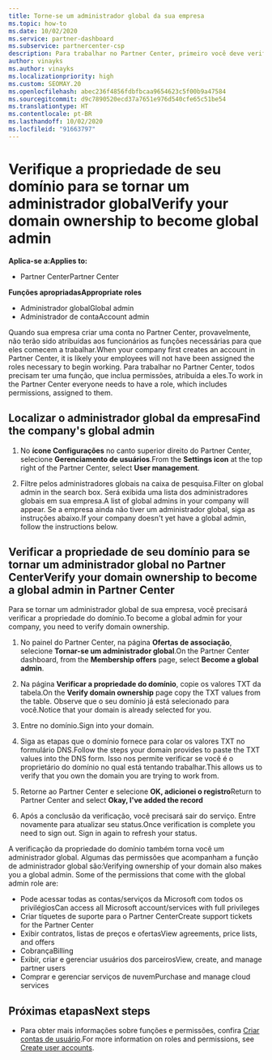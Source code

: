 ```yaml
---
title: Torne-se um administrador global da sua empresa
ms.topic: how-to
ms.date: 10/02/2020
ms.service: partner-dashboard
ms.subservice: partnercenter-csp
description: Para trabalhar no Partner Center, primeiro você deve verificar a propriedade do seu domínio. Saiba como fazer isso e como se tornar um administrador global que pode adicionar usuários.
author: vinayks
ms.author: vinayks
ms.localizationpriority: high
ms.custom: SEOMAY.20
ms.openlocfilehash: abec236f4856fdbfbcaa9654623c5f00b9a47584
ms.sourcegitcommit: d9c7890520ecd37a7651e976d540cfe65c51be54
ms.translationtype: HT
ms.contentlocale: pt-BR
ms.lasthandoff: 10/02/2020
ms.locfileid: "91663797"
---
```

# <a name="verify-your-domain-ownership-to-become-global-admin"></a><span data-ttu-id="21181-104">Verifique a propriedade de seu domínio para se tornar um administrador global</span><span class="sxs-lookup"><span data-stu-id="21181-104">Verify your domain ownership to become global admin</span></span> 

<span data-ttu-id="21181-105">**Aplica-se a:**</span><span class="sxs-lookup"><span data-stu-id="21181-105">**Applies to:**</span></span>

- <span data-ttu-id="21181-106">Partner Center</span><span class="sxs-lookup"><span data-stu-id="21181-106">Partner Center</span></span>

<span data-ttu-id="21181-107">**Funções apropriadas**</span><span class="sxs-lookup"><span data-stu-id="21181-107">**Appropriate roles**</span></span>

- <span data-ttu-id="21181-108">Administrador global</span><span class="sxs-lookup"><span data-stu-id="21181-108">Global admin</span></span>
- <span data-ttu-id="21181-109">Administrador de conta</span><span class="sxs-lookup"><span data-stu-id="21181-109">Account admin</span></span>

<span data-ttu-id="21181-110">Quando sua empresa criar uma conta no Partner Center, provavelmente, não terão sido atribuídas aos funcionários as funções necessárias para que eles comecem a trabalhar.</span><span class="sxs-lookup"><span data-stu-id="21181-110">When your company first creates an account in Partner Center, it is likely your employees will not have been assigned the roles necessary to begin working.</span></span>  <span data-ttu-id="21181-111">Para trabalhar no Partner Center, todos precisam ter uma função, que inclua permissões, atribuída a eles.</span><span class="sxs-lookup"><span data-stu-id="21181-111">To work in the Partner Center everyone needs to have a role, which includes permissions, assigned to them.</span></span>  

## <a name="find-the-companys-global-admin"></a><span data-ttu-id="21181-112">Localizar o administrador global da empresa</span><span class="sxs-lookup"><span data-stu-id="21181-112">Find the company's global admin</span></span>

1. <span data-ttu-id="21181-113">No **ícone Configurações** no canto superior direito do Partner Center, selecione **Gerenciamento de usuários**.</span><span class="sxs-lookup"><span data-stu-id="21181-113">From the **Settings icon** at the top right of the Partner Center, select **User management**.</span></span>

1. <span data-ttu-id="21181-114">Filtre pelos administradores globais na caixa de pesquisa.</span><span class="sxs-lookup"><span data-stu-id="21181-114">Filter on global admin in the search box.</span></span> <span data-ttu-id="21181-115">Será exibida uma lista dos administradores globais em sua empresa.</span><span class="sxs-lookup"><span data-stu-id="21181-115">A list of global admins in your company will appear.</span></span> <span data-ttu-id="21181-116">Se a empresa ainda não tiver um administrador global, siga as instruções abaixo.</span><span class="sxs-lookup"><span data-stu-id="21181-116">If your company doesn't yet have a global admin, follow the instructions below.</span></span>


## <a name="verify-your-domain-ownership-to-become-a-global-admin-in-partner-center"></a><span data-ttu-id="21181-117">Verificar a propriedade de seu domínio para se tornar um administrador global no Partner Center</span><span class="sxs-lookup"><span data-stu-id="21181-117">Verify your domain ownership to become a global admin in Partner Center</span></span>

<span data-ttu-id="21181-118">Para se tornar um administrador global de sua empresa, você precisará verificar a propriedade do domínio.</span><span class="sxs-lookup"><span data-stu-id="21181-118">To become a global admin for your company, you need to verify domain ownership.</span></span>

1. <span data-ttu-id="21181-119">No painel do Partner Center, na página **Ofertas de associação**, selecione **Tornar-se um administrador global**.</span><span class="sxs-lookup"><span data-stu-id="21181-119">On the Partner Center dashboard, from the **Membership offers** page, select **Become a global admin**.</span></span> 

2. <span data-ttu-id="21181-120">Na página **Verificar a propriedade do domínio**, copie os valores TXT da tabela.</span><span class="sxs-lookup"><span data-stu-id="21181-120">On the **Verify domain ownership** page copy the TXT values from the table.</span></span> <span data-ttu-id="21181-121">Observe que o seu domínio já está selecionado para você.</span><span class="sxs-lookup"><span data-stu-id="21181-121">Notice that your domain is already selected for you.</span></span>

3. <span data-ttu-id="21181-122">Entre no domínio.</span><span class="sxs-lookup"><span data-stu-id="21181-122">Sign into your domain.</span></span> 

4. <span data-ttu-id="21181-123">Siga as etapas que o domínio fornece para colar os valores TXT no formulário DNS.</span><span class="sxs-lookup"><span data-stu-id="21181-123">Follow the steps your domain provides to paste the TXT values into the DNS form.</span></span>  <span data-ttu-id="21181-124">Isso nos permite verificar se você é o proprietário do domínio no qual está tentando trabalhar.</span><span class="sxs-lookup"><span data-stu-id="21181-124">This allows us to verify that you own the domain you are trying to work from.</span></span>

5. <span data-ttu-id="21181-125">Retorne ao Partner Center e selecione **OK, adicionei o registro**</span><span class="sxs-lookup"><span data-stu-id="21181-125">Return to Partner Center and select **Okay, I've added the record**</span></span>

6. <span data-ttu-id="21181-126">Após a conclusão da verificação, você precisará sair do serviço. Entre novamente para atualizar seu status.</span><span class="sxs-lookup"><span data-stu-id="21181-126">Once verification is complete you need to sign out. Sign in again to refresh your status.</span></span> 

<span data-ttu-id="21181-127">A verificação da propriedade do domínio também torna você um administrador global. Algumas das permissões que acompanham a função de administrador global são:</span><span class="sxs-lookup"><span data-stu-id="21181-127">Verifying ownership of your domain also makes you a global admin. Some of the permissions that come with the global admin role are:</span></span>

- <span data-ttu-id="21181-128">Pode acessar todas as contas/serviços da Microsoft com todos os privilégios</span><span class="sxs-lookup"><span data-stu-id="21181-128">Can access all Microsoft account/services with full privileges</span></span> 
- <span data-ttu-id="21181-129">Criar tíquetes de suporte para o Partner Center</span><span class="sxs-lookup"><span data-stu-id="21181-129">Create support tickets for the Partner Center</span></span>
- <span data-ttu-id="21181-130">Exibir contratos, listas de preços e ofertas</span><span class="sxs-lookup"><span data-stu-id="21181-130">View agreements, price lists, and offers</span></span>
- <span data-ttu-id="21181-131">Cobrança</span><span class="sxs-lookup"><span data-stu-id="21181-131">Billing</span></span>
- <span data-ttu-id="21181-132">Exibir, criar e gerenciar usuários dos parceiros</span><span class="sxs-lookup"><span data-stu-id="21181-132">View, create, and manage partner users</span></span>
- <span data-ttu-id="21181-133">Comprar e gerenciar serviços de nuvem</span><span class="sxs-lookup"><span data-stu-id="21181-133">Purchase and manage cloud services</span></span>

## <a name="next-steps"></a><span data-ttu-id="21181-134">Próximas etapas</span><span class="sxs-lookup"><span data-stu-id="21181-134">Next steps</span></span>

- <span data-ttu-id="21181-135">Para obter mais informações sobre funções e permissões, confira [Criar contas de usuário](create-user-accounts-and-set-permissions.md).</span><span class="sxs-lookup"><span data-stu-id="21181-135">For more information on roles and permissions, see [Create user accounts](create-user-accounts-and-set-permissions.md).</span></span> 